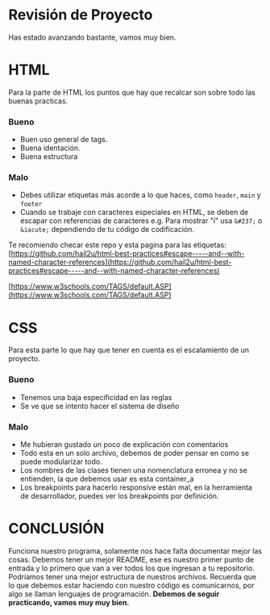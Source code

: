 


# Revisión de Proyecto 

Has estado avanzando bastante, vamos muy bien.

# HTML

Para la parte de HTML los puntos que hay que recalcar son sobre todo las buenas practicas.

###  Bueno

- Buen uso general de tags.
- Buena identación.
- Buena estructura

### Malo

- Debes utilizar etiquetas más acorde a lo que haces, como `header`, `main` y `footer`
- Cuando se trabaje con caracteres especiales en HTML, se deben de escapar con referencias de caracteres e.g. Para mostrar "í" usa `&#237;` o `&iacute;` dependiendo de tu código de codificación.

Te recomiendo checar este repo y esta pagina para las etiquetas:
[https://github.com/hail2u/html-best-practices#escape-----and--with-named-character-references](https://github.com/hail2u/html-best-practices#escape-----and--with-named-character-references)

[https://www.w3schools.com/TAGS/default.ASP](https://www.w3schools.com/TAGS/default.ASP)

# CSS

Para esta parte lo que hay que tener en cuenta es el escalamiento de un proyecto.

### Bueno

- Tenemos una baja especificidad en las reglas
- Se ve que se intento hacer el sistema de diseño

### Malo

- Me hubieran gustado un poco de explicación con comentarios
- Todo esta en un solo archivo, debemos de poder pensar en como se puede modularizar todo.
- Los nombres de las clases tienen una nomenclatura erronea y no se entienden, la que debemos usar es esta container_a
- Los breakpoints para hacerlo responsive están mal, en la herramienta de desarrollador, puedes ver los breakpoints por definición.

# CONCLUSIÓN

Funciona nuestro programa, solamente nos hace falta documentar mejor las cosas.
Debemos tener un mejor README, ese es nuestro primer punto de entrada y lo primero que van a ver todos los que ingresan a tu repositorio.
Podríamos tener una mejor estructura de nuestros archivos.
Recuerda que lo que debemos estar haciendo con nuestro código es comunicarnos, por algo se llaman lenguajes de programación.
**Debemos de seguir practicando, vamos muy muy bien.**
